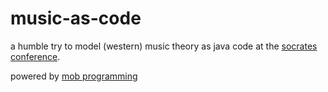 music-as-code
=============

a humble try to model (western) music theory as java code at the [socrates conference](http://www.socrates-conference.de/).

powered by [mob programming](http://mobprogramming.org/)
